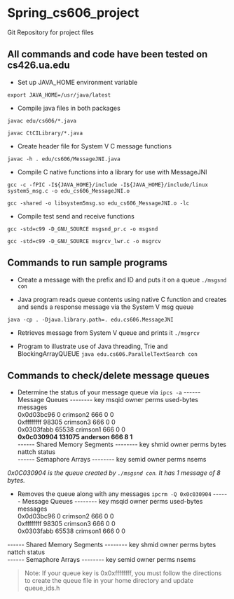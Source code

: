 # Spring_cs606_project

Git Repository for project files

## All commands and code have been tested on cs426.ua.edu

- Set up JAVA_HOME environment variable

`export JAVA_HOME=/usr/java/latest`

- Compile java files in both packages

`javac edu/cs606/*.java`

`javac CtCILibrary/*.java`

- Create header file for System V C message functions

`javac -h . edu/cs606/MessageJNI.java`

- Compile C native functions into a library for use with MessageJNI

`gcc -c -fPIC -I${JAVA_HOME}/include -I${JAVA_HOME}/include/linux system5_msg.c -o edu_cs606_MessageJNI.o`

`gcc -shared -o libsystem5msg.so edu_cs606_MessageJNI.o -lc`

- Compile test send and receive functions

`gcc -std=c99 -D_GNU_SOURCE msgsnd_pr.c -o msgsnd`

`gcc -std=c99 -D_GNU_SOURCE msgrcv_lwr.c -o msgrcv`


## Commands to run sample programs

- Create a message with the prefix and ID and puts it on a queue
`./msgsnd con`

- Java program reads queue contents using native C function and creates and sends a response message via the System V msg queue

`java -cp . -Djava.library.path=. edu.cs606.MessageJNI`

- Retrieves message from System V queue and prints it
`./msgrcv`

- Program to illustrate use of Java threading, Trie and BlockingArrayQUEUE
`java edu.cs606.ParallelTextSearch con`

## Commands to check/delete message queues

- Determine the status of your message queue via `ipcs -a`
------ Message Queues --------
key        msqid      owner      perms      used-bytes   messages    
0x0d03bc96 0          crimson2    666        0            0           
0xffffffff 98305      crimson3 666        0            0           
0x0303fabb 65538      crimson1   666        0            0           
**0x0c030904 131075     anderson   666        8            1**           
------ Shared Memory Segments --------
key        shmid      owner      perms      bytes      nattch     status      
------ Semaphore Arrays --------
key        semid      owner      perms      nsems     

*0x0C030904 is the queue created by `./msgsnd con`.  It has 1 message of 8 bytes.*


- Removes the queue along with any messages `ipcrm -Q 0x0c030904`
------ Message Queues --------
key        msqid      owner      perms      used-bytes   messages    
0x0d03bc96 0          crimson2    666        0            0           
0xffffffff 98305      crimson3 666        0            0           
0x0303fabb 65538      crimson1   666        0            0           

------ Shared Memory Segments --------
key        shmid      owner      perms      bytes      nattch     status      
------ Semaphore Arrays --------
key        semid      owner      perms      nsems


>Note:  If your queue key is 0x0xffffffff, you must follow the directions to create the queue file in your home directory and update queue_ids.h
